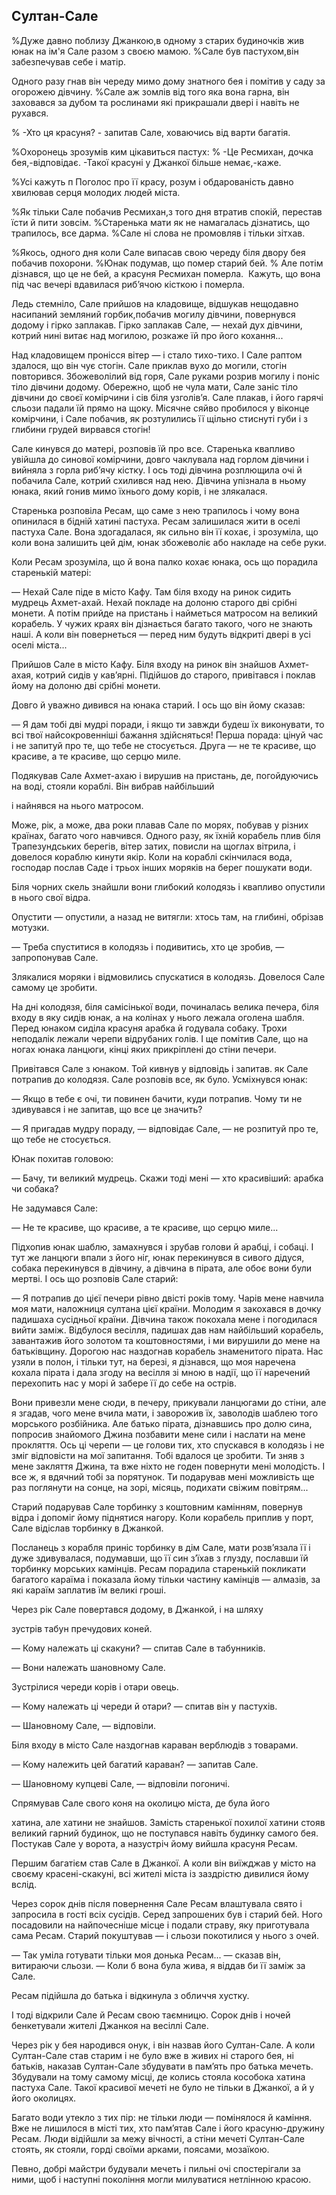 ## Султан-Сале

%Дуже давно поблизу Джанкою,в одному з старих будиночків жив юнак на ім'я Сале разом з своєю мамою.
%Сале був пастухом,він забезпечував себе і матір.

Одного разу гнав він череду мимо дому знатного бея і помітив у саду за огорожею дівчину.
%Сале аж зомлів від того яка вона гарна, він заховався за дубом та рослинами які прикрашали двері і навіть не рухався.

% -Хто ця красуня? - запитав Сале, ховаючись від варти багатія.

%Охоронець зрозумів ким цікавиться пастух:
% -Це Ресмихан, дочка бея,-відповідає. -Такої красуні у Джанкої більше немає,-каже.

%Усі кажуть п
Поголос про її красу, розум і обдарованість давно хвилював серця молодих людей міста.

%Як тільки Сале побачив Ресмихан,з того дня втратив спокій, перестав їсти й пити зовсім.
%Старенька мати як не намагалась дізнатись, що трапилось, все дарма.
%Сале ні слова не промовляв і тільки зітхав.

%Якось, одного дня коли Сале випасав свою череду біля двору бея побачив похорони.
%Юнак подумав, що помер старий бей.
% Але потім дізнався, що це не бей, а красуня Ресмихан померла.
 Кажуть, що вона під час вечері вдавилася риб’ячою кісткою і померла.

Ледь стемніло, Сале прийшов на кладовище, відшукав нещодавно насипаний земляний горбик,побачив могилу дівчини, повернувся додому і гірко заплакав.
Гірко заплакав Сале, — нехай дух дівчини, котрий нині витає над могилою, розкаже їй про його кохання...

Над кладовищем пронісся вітер — і стало тихо-тихо.
І Сале раптом здалося, що він чує стогін.
Сале приклав вухо до могили, стогін повторився.
Збожеволілий від горя, Сале руками розрив могилу і поніс тіло дівчини додому.
Обережно, щоб не чула мати, Сале заніс тіло дівчини до своєї комірчини і сів біля узголів’я.
Сале плакав, і його гарячі сльози падали їй прямо на щоку.
Місячне сяйво пробилося у віконце комірчини, і Сале побачив, як розтулились її щільно стиснуті губи і з глибини грудей вирвався стогін!

Сале кинувся до матері, розповів їй про все.
Старенька квапливо увійшла до синової комірчини, довго чаклувала над горлом дівчини і вийняла з горла риб’ячу кістку.
І ось тоді дівчина розплющила очі й побачила Сале, котрий схилився над нею.
Дівчина упізнала в ньому юнака, який гонив мимо їхнього дому корів, і не злякалася.

Старенька розповіла Ресам, що саме з нею трапилось і чому вона опинилася в бідній хатині пастуха.
Ресам залишилася жити в оселі пастуха Сале.
Вона здогадалася, як сильно він її кохає, і зрозуміла, що коли вона залишить цей дім, юнак збожеволіє або накладе на себе руки.

Коли Ресам зрозуміла, що й вона палко кохає юнака, ось що порадила старенькій матері:

— Нехай Сале піде в місто Кафу.
Там біля входу на ринок сидить мудрець Ахмет-ахай.
Нехай покладе на долоню старого дві срібні монети.
А потім прийде на пристань і найметься матросом на великий корабель.
У чужих краях він дізнається багато такого, чого не знають наші.
А коли він повернеться — перед ним будуть відкриті двері в усі оселі міста...

Прийшов Сале в місто Кафу.
Біля входу на ринок він знайшов Ахмет-ахая, котрий сидів у кав’ярні.
Підійшов до старого, привітався і поклав йому на долоню дві срібні монети.

Довго й уважно дивився на юнака старий.
І ось що він йому сказав:

— Я дам тобі дві мудрі поради, і якщо ти завжди будеш їх виконувати, то всі твої найсокровенніші бажання здійсняться!
Перша порада: цінуй час і не запитуй про те, що тебе не стосується.
Друга — не те красиве, що красиве, а те красиве, що серцю миле.

Подякував Сале Ахмет-ахаю і вирушив на пристань, де, погойдуючись на воді, стояли кораблі.
Він вибрав найбільший

і найнявся на нього матросом.

Може, рік, а може, два роки плавав Сале по морях, побував у різних країнах, багато чого навчився.
Одного разу, як їхній корабель плив біля Трапезундських берегів, вітер затих, повисли на щоглах вітрила, і довелося кораблю кинути якір.
Коли на кораблі скінчилася вода, господар послав Саде і трьох інших моряків на берег пошукати води.

Біля чорних скель знайшли вони глибокий колодязь і квапливо опустили в нього свої відра.

Опустити — опустили, а назад не витягли: хтось там, на глибині, обрізав мотузки.

— Треба спуститися в колодязь і подивитись, хто це зробив, — запропонував Сале.

Злякалися моряки і відмовились спускатися в колодязь.
Довелося Сале самому це зробити.

На дні колодязя, біля самісінької води, починалась велика печера, біля входу в яку сидів юнак, а на колінах у нього лежала оголена шабля.
Перед юнаком сиділа красуня арабка й годувала собаку.
Трохи неподалік лежали черепи відрубаних голів.
І ще помітив Сале, що на ногах юнака ланцюги, кінці яких прикріплені до стіни печери.

Привітався Сале з юнаком.
Той кивнув у відповідь і запитав.
як Сале потрапив до колодязя.
Сале розповів все, як було.
Усміхнувся юнак:

— Якщо в тебе є очі, ти повинен бачити, куди потрапив.
Чому ти не здивувався і не запитав, що все це значить?

— Я пригадав мудру пораду, — відповідає Сале, — не розпитуй про те, що тебе не стосується.

Юнак похитав головою:

— Бачу, ти великий мудрець.
Скажи тоді мені — хто красивіший: арабка чи собака?

Не задумався Сале:

— Не те красиве, що красиве, а те красиве, що серцю миле...

Підхопив юнак шаблю, замахнувся і зрубав голови й арабці, і собаці.
І тут же ланцюги впали з його ніг, юнак перекинувся в сивого дідуся, собака перекинувся в дівчину, а дівчина в пірата, але обоє вони були мертві.
І ось що розповів Сале старий:

— Я потрапив до цієї печери рівно двісті років тому.
Чарів мене навчила моя мати, наложниця султана цієї країни.
Молодим я закохався в дочку падишаха сусідньої країни.
Дівчина також покохала мене і погодилася вийти заміж.
Відбулося весілля, падишах дав нам найбільший корабель, завантажив його золотом та коштовностями, і ми вирушили до мене на батьківщину.
Дорогою нас наздогнав корабель знаменитого пірата.
Нас узяли в полон, і тільки тут, на березі, я дізнався, що моя наречена кохала пірата і дала згоду на весілля зі мною в надії, що її наречений перехопить нас у морі й забере її до себе на острів.

Вони привезли мене сюди, в печеру, прикували ланцюгами до стіни, але я згадав, чого мене вчила мати, і заворожив їх, заволодів шаблею того морського розбійника.
Але батько пірата, дізнавшись про долю сина, попросив знайомого Джина позбавити мене сили і наслати на мене прокляття.
Ось ці черепи — це голови тих, хто спускався в колодязь і не зміг відповісти на мої запитання.
Тобі вдалося це зробити.
Ти зняв з мене закляття Джина, та вже ніхто не годен повернути мені молодість.
І все ж, я вдячний тобі за порятунок.
Ти подарував мені можливість ще раз поглянути на сонце, на зорі, місяць, подихати свіжим повітрям...

Старий подарував Сале торбинку з коштовним камінням, повернув відра і допоміг йому піднятися нагору.
Коли корабель приплив у порт, Сале відіслав торбинку в Джанкой.

Посланець з корабля приніс торбинку в дім Сале, мати розв’язала її і дуже здивувалася, подумавши, що її син з’їхав з глузду, пославши їй торбинку морських камінців.
Ресам порадила старенькій покликати багатого караїма і показала йому тільки частину камінців — алмазів, за які караїм заплатив їм великі гроші.

Через рік Сале повертався додому, в Джанкой, і на шляху

зустрів табун пречудових коней.

— Кому належать ці скакуни? — спитав Сале в табунників.

— Вони належать шановному Сале.

Зустрілися череди корів і отари овець.

— Кому належать ці череди й отари? — спитав він у пастухів.

— Шановному Сале, — відповіли.

Біля входу в місто Сале наздогнав караван верблюдів з товарами.

— Кому належить цей багатий караван? — запитав Сале.

— Шановному купцеві Сале, — відповіли погоничі.

Спрямував Сале свого коня на околицю міста, де була його

хатина, але хатини не знайшов.
Замість старенької похилої хатини стояв великий гарний будинок, що не поступався навіть будинку самого бея.
Постукав Сале у ворота, а назустріч йому вийшла красуня Ресам.

Першим багатієм став Сале в Джанкої.
А коли він виїжджав у місто на своєму красені-скакуні, всі жителі міста із заздрістю дивилися йому вслід.

Через сорок днів після повернення Сале Ресам влаштувала свято і запросила в гості всіх сусідів.
Серед запрошених був і старий бей.
Ного посадовили на найпочесніше місце і подали страву, яку приготувала сама Ресам.
Старий покуштував — і сльози покотилися у нього з очей.

— Так уміла готувати тільки моя донька Ресам... — сказав він, витираючи сльози. — Коли б вона була жива, я віддав би її заміж за Сале.

Ресам підійшла до батька і відкинула з обличчя хустку.

І тоді відкрили Сале й Ресам свою таємницю.
Сорок днів і ночей бенкетували жителі Джанкоя на весіллі Сале.

Через рік у бея народився онук, і він назвав його Султан-Сале.
А коли Султан-Сале став старим і не було вже в живих ні старого бея, ні батьків, наказав Султан-Сале збудувати в пам’ять про батька мечеть.
Збудували на тому самому місці, де колись стояла кособока хатина пастуха Сале.
Такої красивої мечеті не було не тільки в Джанкої, а й у його околицях.

Багато води утекло з тих пір: не тільки люди — помінялося й каміння.
Вже не лишилося в місті тих, хто пам’ятав Сале і його красуню-дружину Ресам.
Люди відійшли за межу вічності, а стіни мечеті Султан-Сале стоять, як стояли, горді своїми арками, поясами, мозаїкою.

Певно, добрі майстри будували мечеть і пильні очі спостерігали за ними, щоб і наступні покоління могли милуватися нетлінною красою.
